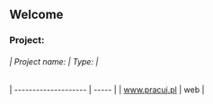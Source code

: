 ## Welcome

### Project:
###### |        Project name: | Type: |
| -------------------- | ----- |
| www.pracuj.pl        | web   |


